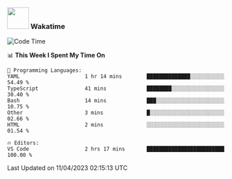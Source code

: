### <img src="https://media.giphy.com/media/VgCDAzcKvsR6OM0uWg/giphy.gif" width="50"> Wakatime

  <!--START_SECTION:waka-->
![Code Time](http://img.shields.io/badge/Code%20Time-1%2C355%20hrs%2044%20mins-blue)

📊 **This Week I Spent My Time On** 

```text
💬 Programming Languages: 
YAML                     1 hr 14 mins        ██████████████░░░░░░░░░░░   54.49 % 
TypeScript               41 mins             ████████░░░░░░░░░░░░░░░░░   30.40 % 
Bash                     14 mins             ███░░░░░░░░░░░░░░░░░░░░░░   10.75 % 
Other                    3 mins              █░░░░░░░░░░░░░░░░░░░░░░░░   02.66 % 
HTML                     2 mins              ░░░░░░░░░░░░░░░░░░░░░░░░░   01.54 % 

🔥 Editors: 
VS Code                  2 hrs 17 mins       █████████████████████████   100.00 % 
```


 Last Updated on 11/04/2023 02:15:13 UTC
<!--END_SECTION:waka-->
